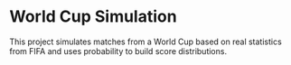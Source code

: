 # World Cup Simulation

This project simulates matches from a World Cup based on real statistics from FIFA and uses probability to build score distributions.
